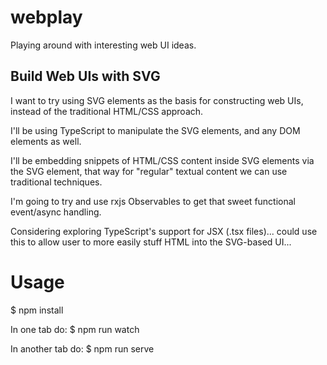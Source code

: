 # webplay
Playing around with interesting web UI ideas.

## Build Web UIs with SVG
I want to try using SVG elements as the basis for constructing web UIs, instead
of the traditional HTML/CSS approach.

I'll be using TypeScript to manipulate the SVG elements, and any DOM elements as well.

I'll be embedding snippets of HTML/CSS content inside SVG elements via the
<foreignObject> SVG element, that way for "regular" textual content we can use
traditional techniques.

I'm going to try and use rxjs Observables to get that sweet functional event/async
handling.

Considering exploring TypeScript's support for JSX (.tsx files)... could use this
to allow user to more easily stuff HTML into the SVG-based UI...

# Usage
$ npm install

In one tab do:
$ npm run watch

In another tab do:
$ npm run serve
